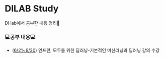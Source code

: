 # DILAB Study
DI lab에서 공부한 내용 정리📖

### 💻공부 내용💻
* ([6/21~6/30](./6.21-6.30)) 인프런, 모두를 위한 딥러닝-기본적인 머신러닝과 딥러닝 강의 수강
